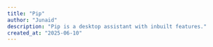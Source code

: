 ```yaml
---
title: "Pip"
author: "Junaid"
description: "Pip is a desktop assistant with inbuilt features."
created_at: "2025-06-10"
---
```


